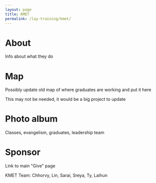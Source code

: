 ```yaml
---
layout: page
title: KMET
permalink: /lay-training/kmet/
---
```


# About

Info about what they do

# Map

Possibly update old map of where graduates are working and put it here

This may not be needed, it would be a big project to update

# Photo album

Classes, evangelism, graduates, leadership team

# Sponsor

Link to main &quot;Give&quot; page

KMET Team: Chhorvy, Lin, Sarai, Sreya, Ty, Laihun
